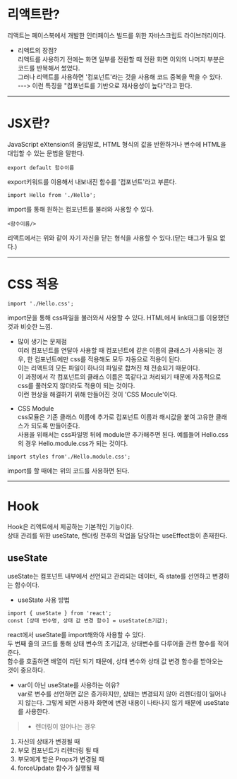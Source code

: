 리액트란?   
=======================
리액트는 페이스북에서 개발한 인터페이스 빌드를 위한 자바스크립트 라이브러리이다.   

* 리액트의 장점?   
리액트를 사용하기 전에는 화면 일부를 전환할 때 전환 화면 이외의 나머지 부분은 코드를 반복해서 썼었다.   
그러나 리액트를 사용하면 '컴포넌트'라는 것을 사용해 코드 중복을 막을 수 있다.   
---> 이런 특징을 "컴포넌트를 기반으로 재사용성이 높다"라고 한다.   

***   

JSX란?   
========================   
JavaScript eXtension의 줄임말로, HTML 형식의 값을 반환하거나 변수에 HTML을 대입할 수 있는 문법을 말한다.  


```   	
export default 함수이름 
```   	
export키워드를 이용해서 내보내진 함수를 '컴포넌트'라고 부른다.   

```   
import Hello from './Hello';   
```   
import를 통해 원하는 컴포넌트를 불러와 사용할 수 있다.    


```   	
<함수이름/>
```   	
리액트에서는 위와 같이 자기 자신을 닫는 형식을 사용할 수 있다.(닫는 태그가 필요 없다.)   


***   

CSS 적용   
===========================   
```   	
import './Hello.css';
```   	
import문을 통해 css파일을 불러와서 사용할 수 있다. HTML에서 link태그를 이용했던 것과 비슷한 느낌.   

* 많이 생기는 문제점   
여러 컴포넌트를 연달아 사용할 때 컴포넌트에 같은 이름의 클래스가 사용되는 경우, 한 컴포넌트에만 css를 적용해도 모두 자동으로 적용이 된다.   
이는 리액트의 모든 파일이 하나의 파일로 합쳐진 채 전송되기 때문이다.   
이 과정에서 각 컴포넌트의 클래스 이름은 똑같다고 처리되기 때문에 자동적으로 css를 풀러오지 않더라도 적용이 되는 것이다.   
이런 현상을 해결하기 위해 만들어진 것이 'CSS Mocule'이다.   

* CSS Module   
css모듈은 기존 클래스 이름에 추가로 컴포넌트 이름과 해시값을 붙여 고유한 클래스가 되도록 만들어준다.   
사용을 위해서는 css파일명 뒤에 module만 추가해주면 된다. 예를들어 Hello.css의 경우 Hello.module.css가 되는 것이다.   
```   	
import styles from'./Hello.module.css';
```   
import를 할 때에는 위의 코드를 사용하면 된다.   


***   

Hook   
===========================   
Hook은 리액트에서 제공하는 기본적인 기능이다.   
상태 관리를 위한 useState, 렌더링 전후의 작업을 담당하는 useEffect등이 존재한다.   

useState   
------------------------------------
useState는 컴포넌트 내부에서 선언되고 관리되는 데이터, 즉 state를 선언하고 변경하는 함수이다.  

* useState 사용 방법   
 ```   	
import { useState } from 'react';   
const [상태 변수명, 상태 값 변경 함수] = useState(초기값);   
```   
react에서 useState를 import해와야 사용할 수 있다.   
두 번째 줄의 코드를 통해 상태 변수의 초기값과, 상태변수를 다루어줄 관련 함수를 적어준다.   
함수를 호출하면 배열이 리턴 되기 때문에, 상태 변수와 상태 값 변경 함수를 받아오는 것이 중요하다.   

* var이 아닌 useState를 사용하는 이유?   
var로 변수를 선언하면 값은 증가하지만, 상태는 변경되지 않아 리렌더링이 일어나지 않는다. 그렇게 되면 사용자 화면에 변경 내용이 나타나지 않기 때문에 useState를 사용한다.      

> * 렌더링이 일어나는 경우   
1. 자신의 상태가 변경될 때   
2. 부모 컴포넌트가 리렌더링 될 때   
3. 부모에게 받은 Props가 변경될 때   
4. forceUpdate 함수가 실행될 때   


